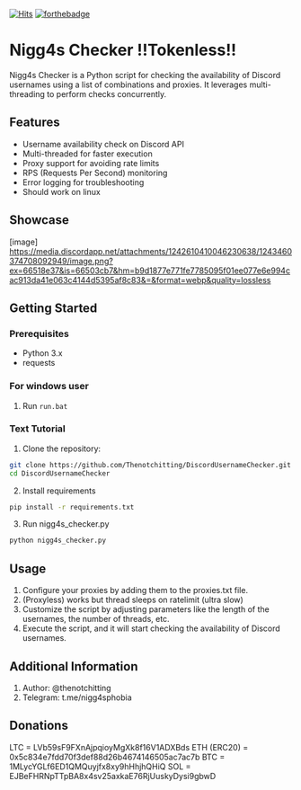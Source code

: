 
[![Hits](https://hits.sh/github.com/silentsoft/thenotchitting/DiscordUsernameChecker.svg)](https://hits.sh/github.com/silentsoft/thenotchitting/DiscordUsernameChecker)
[![forthebadge](https://forthebadge.com/images/badges/made-with-python.svg)](https://forthebadge.com)
# Nigg4s Checker !!Tokenless!!

Nigg4s Checker is a Python script for checking the availability of Discord usernames using a list of combinations and proxies. It leverages multi-threading to perform checks concurrently.

## Features
- Username availability check on Discord API
- Multi-threaded for faster execution
- Proxy support for avoiding rate limits
- RPS (Requests Per Second) monitoring
- Error logging for troubleshooting
- Should work on linux

## Showcase


[image] https://media.discordapp.net/attachments/1242610410046230638/1243460374708092949/image.png?ex=66518e37&is=66503cb7&hm=b9d1877e771fe7785095f01ee077e6e994cac913da41e063c4144d5395af8c83&=&format=webp&quality=lossless

## Getting Started

### Prerequisites
- Python 3.x
- requests

### For windows user
1. Run `run.bat`
   
### Text Tutorial
1. Clone the repository:

```bash
git clone https://github.com/Thenotchitting/DiscordUsernameChecker.git
cd DiscordUsernameChecker
```
2. Install requirements
```bash
pip install -r requirements.txt
```
3. Run nigg4s_checker.py
```bash
python nigg4s_checker.py
```

## Usage
1. Configure your proxies by adding them to the proxies.txt file.
2. (Proxyless) works but thread sleeps on ratelimit (ultra slow)
3. Customize the script by adjusting parameters like the length of the usernames, the number of threads, etc.
4. Execute the script, and it will start checking the availability of Discord usernames.

## Additional Information
1. Author: @thenotchitting
2. Telegram: t.me/nigg4sphobia


## Donations

LTC = LVb59sF9FXnAjpqioyMgXk8f16V1ADXBds
ETH (ERC20) = 0x5c834e7fdd70f3def88d26b4674146505ac7ac7b
BTC = 1MLycYGLf6ED1QMQuyjfx8xy9hHhjhQHiQ
SOL = EJBeFHRNpTTpBA8x4sv25axkaE76RjUuskyDysi9gbwD
